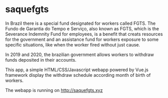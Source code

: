 # saquefgts

In Brazil there is a special fund designated for workers called FGTS. The Fundo de Garantia do Tempo e Serviço, also known as FGTS, which is the Severance Indemnity Fund for employees, is a benefit that creats resources for the government and an assistance fund for workers exposure to some specific situations, like when the worker fired without just cause.

In 2019 and 2020, the brazilian government allows workers to withdraw funds deposited in their accounts.

This app, a simple HTML/CSS/Javascript webapp powered by Vue.js framework display the withdraw schedule according month of birth of workers.

The webapp is running on http://saquefgts.xyz
